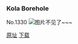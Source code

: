 ### Kola Borehole
No.1330
![图片不见了~~~](https://imgs.xkcd.com/comics/kola_borehole.png)

[原址](https://xkcd.com//1330) [下载](https://imgs.xkcd.com/comics/kola_borehole.png)

